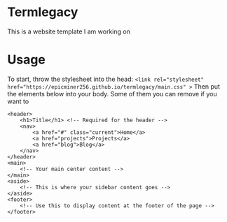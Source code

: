 # Termlegacy
This is a website template I am working on

# Usage
To start, throw the stylesheet into the head:
```<link rel="stylesheet" href="https://epicminer256.github.io/termlegacy/main.css" >```
Then put the elements below into your body. Some of them you can remove if you want to
```
<header>
    <h1>Title</h1> <!-- Required for the header -->
    <nav>
        <a href="#" class="current">Home</a>
        <a href="projects">Projects</a>
        <a href="blog">Blog</a>
    </nav>
</header>
<main>
    <!-- Your main center content -->
</main>
<aside>
    <!-- This is where your sidebar content goes -->
</aside>
<footer>
    <!-- Use this to display content at the footer of the page --> 
</footer>
```